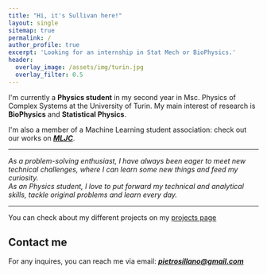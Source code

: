 ```yaml
---
title: "Hi, it's Sullivan here!"
layout: single
sitemap: true
permalink: /
author_profile: true
excerpt: 'Looking for an internship in Stat Mech or BioPhysics.'
header:
  overlay_image: /assets/img/turin.jpg
  overlay_filter: 0.5
---
```



<!--# About me-->
I'm currently a **Physics student**  in my second year in Msc. Physics of Complex Systems at the University of Turin.
My main interest of research is **BioPhysics** and **Statistical Physics**.

I'm also a member of a Machine Learning student association: check out our works on **_[MLJC](https://www.mljc.it/)_**.

---

*As a problem-solving enthusiast, I have always been eager to meet new technical challenges, where I can learn some new things and feed my curiosity.  
As an Physics student, I love to put forward my technical and analytical skills, tackle original problems and learn every day.*

---

You can check about my different projects on my [projects page](https://pietro-sillano.github.io/projects/)



## Contact me

For any inquires, you can reach me via email: **_[pietrosillano@gmail.com](mailto:pietrosillano@gmail.com)_**